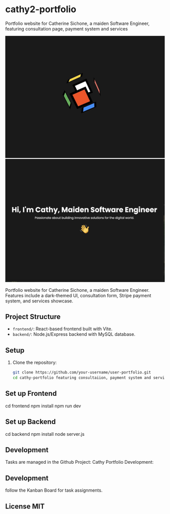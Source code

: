 # cathy2-portfolio
Portfolio website for Catherine Sichone, a maiden Software Engineer, featuring consultation page, payment system and services

![Project Banner Image](https://github.com/Cathy-45/cathy-portfolio/blob/fbc9832ab0a536b5c6b2cf2a2d73605d2ce54b89/Image%20Rubic%20cube%20.jpg)
![Project Banner](https://github.com/Cathy-45/cathy-portfolio/blob/b7f6f1baf3e3e600f6d521110fafc6adda610a00/Intro%20page.jpg)

Portfolio website for Catherine Sichone, a maiden Software Engineer. Features include a dark-themed UI, consultation form, Stripe payment system, and services showcase.

## Project Structure
- `frontend/`: React-based frontend built with Vite.
- `backend/`: Node.js/Express backend with MySQL database.

## Setup
1. Clone the repository:
   ```bash
   git clone https://github.com/your-username/user-portfolio.git
   cd cathy-portfolio featuring consultaiion, payment system and services

## Set up Frontend

cd frontend
npm install
npm run dev

## Set up Backend

cd backend 
npm install 
node server.js

## Development 
Tasks are managed in the Github Project: 
Cathy Portfolio Development:

## Development
follow the Kanban Board for task assignments.

## License MIT 
